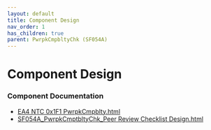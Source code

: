 ```yaml
---
layout: default
title: Component Design
nav_order: 1
has_children: true
parent: PwrpkCmpbltyChk (SF054A)
---
```

# Component Design
### Component Documentation

- [EA4 NTC 0x1F1 PwrpkCmpblty.html](Doc/EA4%20NTC%200x1F1%20PwrpkCmpblty.html)
- [SF054A_PwrpkCmptbltyChk_Peer Review Checklist Design.html](Doc/SF054A_PwrpkCmptbltyChk_Peer%20Review%20Checklist%20Design.html)

